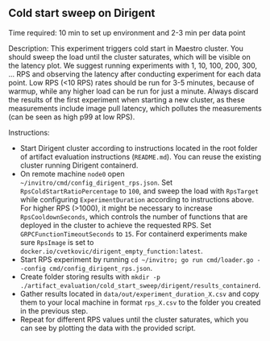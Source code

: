## Cold start sweep on Dirigent

Time required: 10 min to set up environment and 2-3 min per data point

Description: This experiment triggers cold start in Maestro cluster. You should sweep the load until the cluster saturates, which will be visible on the latency plot. We suggest running experiments with 1, 10, 100, 200, 300, ... RPS and observing the latency after conducting experiment for each data point. Low RPS (<10 RPS) rates should be run for 3-5 minutes, because of warmup, while any higher load can be run for just a minute. Always discard the results of the first experiment when starting a new cluster, as these measurements include image pull latency, which pollutes the measurements (can be seen as high p99 at low RPS).

Instructions:
- Start Dirigent cluster according to instructions located in the root folder of artifact evaluation instructions (`README.md`). You can reuse the existing cluster running Dirigent containerd.
- On remote machine `node0` open `~/invitro/cmd/config_dirigent_rps.json`. Set `RpsColdStartRatioPercentage` to `100`, and sweep the load with `RpsTarget` while configuring `ExperimentDuration` according to instructions above. For higher RPS (>1000), it might be necessary to increase `RpsCooldownSeconds`, which controls the number of functions that are deployed in the cluster to achieve the requested RPS. Set `GRPCFunctionTimeoutSeconds` to `15`. For containerd experiments make sure `RpsImage` is set to `docker.io/cvetkovic/dirigent_empty_function:latest`.
- Start RPS experiment by running `cd ~/invitro; go run cmd/loader.go --config cmd/config_dirigent_rps.json`.
- Create folder storing results with `mkdir -p ./artifact_evaluation/cold_start_sweep/dirigent/results_containerd`.
- Gather results located in `data/out/experiment_duration_X.csv` and copy them to your local machine in format `rps_X.csv` to the folder you created in the previous step.
- Repeat for different RPS values until the cluster saturates, which you can see by plotting the data with the provided script.
